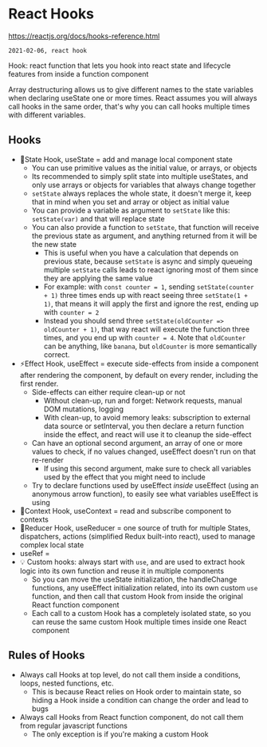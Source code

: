 # React Hooks

<https://reactjs.org/docs/hooks-reference.html>

`2021-02-06, react hook`

Hook: react function that lets you hook into react state and lifecycle features from inside a function component

Array destructuring allows us to give different names to the state variables when declaring useState one or more times. React assumes you will always call hooks in the same order, that's why you can call hooks multiple times with different variables.

## Hooks

- 📌State Hook, useState = add and manage local component state
  - You can use primitive values as the initial value, or arrays, or objects
  - Its recommended to simply split state into multiple useStates, and only use arrays or objects for variables that always change together
  - `setState` always replaces the whole state, it doesn't merge it, keep that in mind when you set and array or object as initial value
  - You can provide a variable as argument to `setState` like this: `setState(var)` and that will replace state
  - You can also provide a function to `setState`, that function will receive the previous state as argument, and anything returned from it will be the new state
    - This is useful when you have a calculation that depends on previous state, because `setState` is async and simply queueing multiple `setState` calls leads to react ignoring most of them since they are applying the same value
    - For example: with `const counter = 1`, sending `setState(counter + 1)` three times ends up with react seeing three `setState(1 + 1)`, that means it will apply the first and ignore the rest, ending up with `counter = 2`
    - Instead you should send three `setState(oldCounter => oldCounter + 1)`, that way react will execute the function three times, and you end up with `counter = 4`. Note that `oldCounter` can be anything, like `banana`, but `oldCounter` is more semantically correct.
- ⚡️Effect Hook, useEffect = execute side-effects from inside a component after rendering the component, by default on every render, including the first render.
  - Side-effects can either require clean-up or not
    - Without clean-up, run and forget: Network requests, manual DOM mutations, logging
    - With clean-up, to avoid memory leaks: subscription to external data source or setInterval, you then declare a return function inside the effect, and react will use it to cleanup the side-effect
  - Can have an optional second argument, an array of one or more values to check, if no values changed, useEffect doesn't run on that re-render
    - If using this second argument, make sure to check all variables used by the effect that you might need to include
  - Try to declare functions used by useEffect _inside_ useEffect (using an anonymous arrow function), to easily see what variables useEffect is using
- 🔌Context Hook, useContext = read and subscribe component to contexts
- 🔌Reducer Hook, useReducer = one source of truth for multiple States, dispatchers, actions (simplified Redux built-into react), used to manage complex local state
- useRef =
- 💡 Custom hooks: always start with `use`, and are used to extract hook logic into its own function and reuse it in multiple components
  - So you can move the useState initialization, the handleChange functions, any useEffect initialization related, into its own custom `use` function, and then call that custom Hook from inside the original React function component
  - Each call to a custom Hook has a completely isolated state, so you can reuse the same custom Hook multiple times inside one React component

## Rules of Hooks

- Always call Hooks at top level, do not call them inside a conditions, loops, nested functions, etc.
  - This is because React relies on Hook order to maintain state, so hiding a Hook inside a condition can change the order and lead to bugs
- Always call Hooks from React function component, do not call them from regular javascript functions
  - The only exception is if you're making a custom Hook
